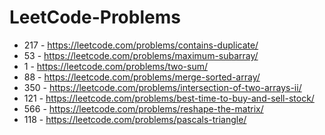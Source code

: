 # LeetCode-Problems
- 217 - https://leetcode.com/problems/contains-duplicate/ <br/>
- 53 - https://leetcode.com/problems/maximum-subarray/ <br/>
- 1 - https://leetcode.com/problems/two-sum/ <br/>
- 88 - https://leetcode.com/problems/merge-sorted-array/ <br/>
- 350 - https://leetcode.com/problems/intersection-of-two-arrays-ii/ <br/>
- 121 - https://leetcode.com/problems/best-time-to-buy-and-sell-stock/ <br/>
- 566 - https://leetcode.com/problems/reshape-the-matrix/ <br/>
- 118 - https://leetcode.com/problems/pascals-triangle/ <br/>